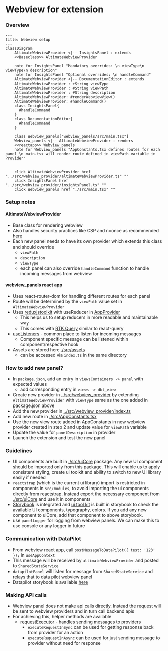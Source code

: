 # Webview for extension

### Overview

```mermaid
---
title: Webview setup
---
classDiagram
    AltimateWebviewProvider <|-- InsightsPanel : extends
    <<Baseclass>> AltimateWebviewProvider

    note for InsightsPanel "Mandatory overrides: \n viewType\n viewType\n description"
    note for InsightsPanel "Optional overrides: \n handleCommand"
    AltimateWebviewProvider <|-- DocumentationEditor : extends
    AltimateWebviewProvider : +String viewType
    AltimateWebviewProvider : #String viewPath
    AltimateWebviewProvider : #String description
    AltimateWebviewProvider: #renderWebviewView()
    AltimateWebviewProvider: #handleCommand()
    class InsightsPanel{
      #handleCommand
    }
    class DocumentationEditor{
      #handleCommand
    }

    class Webview_panels["webview_panels/src/main.tsx"]
    Webview_panels <|-- AltimateWebviewProvider : renders
    <<reactapp>> Webview_panels
    note for Webview_panels "AppConstants.tsx defines routes for each panel \n main.tsx will render route defined in viewPath variable in Provider"


    click AltimateWebviewProvider href "../src/webview_provider/altimateWebviewProvider.ts" ""
    click InsightsPanel href "../src/webview_provider/insightsPanel.ts" ""
    click Webview_panels href "./src/main.tsx" ""

```

### Setup notes

#### AltimateWebviewProvider

- Base class for rendering webview
- Also handles security practices like CSP and noonce as recommended [here](https://code.visualstudio.com/api/extension-guides/webview#security)
- Each new panel needs to have its own provider which extends this class and should override
  - `viewPath`
  - `description`
  - `viewType`
  - each panel can also override `handleCommand` function to handle incoming messages from webview

#### webview_panels react app

- Uses react-router-dom for handling different routes for each panel
- Route will be determined by the `viewPath` value set in `AltimateWebviewProvider`
- Uses [reduxjstoolkit](https://redux-toolkit.js.org/) with useReducer in [AppProvider](./src/modules/app/AppProvider.tsx)
  - This helps us to setup reducers in more readable and maintainable way
  - This comes with [RTK Query](https://redux-toolkit.js.org/rtk-query/overview) similar to react-query
- [useListeners](./src/modules/app/useListeners.ts) - common place to listen for incoming messages
  - Component specific message can be listened within component/respective hook
- Assets are stored here [./src/assets](./src/assets)
  - can be accessed via `index.ts` in the same directory

### How to add new panel?

- In `package.json`, add an entry in `viewsContainers -> panel` with expected values
  - add corresponding entry in `views -> dbt_view`
- Create new provider in [../src/webview_provider](../src/webview_provider) by extending `AltimateWebviewProvider` with `viewType` same as the one added in package.json above
- Add the new provider in [../src/webview_provider/index.ts](../src/webview_provider/index.ts)
- Add new route in [./src/AppConstants.tsx](./src/AppConstants.tsx)
- Use the new view route added in AppConstants in new webview provider created in step 2 and update value for `viewPath` variable
- Update the value for `panelDescription` in provider
- Launch the extension and test the new panel

### Guidelines

- UI components are built in [./src/uiCore](./src/uiCore/index.ts) package. Any new UI component should be imported only from this package. This will enable us to apply consistent styling, create ui toolkit and ability to switch to new UI library easily if needed
- `reactstrap` (which is the current ui library) import is restricted in components in `src/modules`, to avoid importing the ui components directly from reactstrap. Instead export the necessary component from [./src/uiCore](./src/uiCore/index.ts) and use it in components
- [Storybook](https://storybook.js.org/) is integrated and [ui tool kit](./src/uiCore/uiToolkitStories) is built in storybook to check the available UI components, typography, colors. If you add any new component to uiCore, add that component to above storybook.
- use `panelLogger` for logging from webview panels. We can make this to use console or any logger in future

### Communication with DataPilot

- From webview react app, call `postMessageToDataPilot({ test: '123' });` in `useAppContext`
- This message will be received by `altimateWebviewProvider` and posted to `SharedStateService`
- `datapilotPanel` will listen for message from `SharedStateService` and relays that to data pilot webview panel
- Datapilot storybook is available [here](./src/modules/dataPilot/DataPilot.stories.tsx)

### Making API calls

- Webview panel does not make api calls directly. Instead the request will be sent to webview providers and in turn call backend apis
- For achieving this, helper methods are available
  - [requestExecutor](./src/modules/app/requestExecutor.ts) - handles sending messages to providers
    - `executeRequestInSync` can be used for getting response back from provider for an action
    - `executeRequestInAsync` can be used for just sending message to provider without need for response

